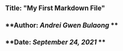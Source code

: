 ## **Title: "My First Markdown File"**  
## **Author: *Andrei Gwen Bulaong* **  
## **Date: *September 24, 2021* **
